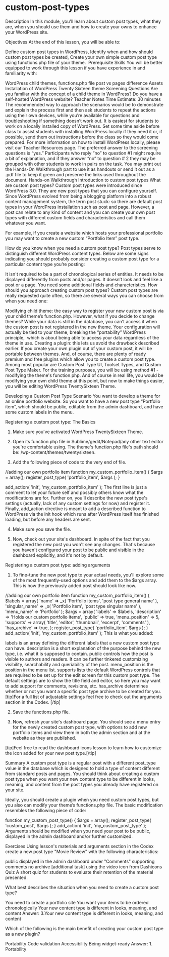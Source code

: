 # custom-post-types
Description
In this module, you'll learn about custom post types, what they are, when you should use them and how to create your owns to enhance your WordPress site.

Objectives
At the end of this lesson, you will be able to:

Define custom post types in WordPress,
Identify when and how should custom post types be created,
Create your own simple custom post type using functions.php file of your theme.
 Prerequisite Skills
You will be better equipped to work through this lesson if you have experience in and familiarity with:

WordPress child themes,
functions.php file
post vs pages difference
Assets
Installation of WordPress
Twenty Sixteen theme
Screening Questions
Are you familiar with the concept of a child theme in WordPress?
Do you have a self-hosted WordPress website?
Teacher Notes
Time Estimate: 30 minutes
The recommended way to approach the scenarios would be to demonstrate and explain the process first and then ask students to repeat the actions using their own devices, while you’re available for questions and troubleshooting if something doesn’t work out.
It is easiest for students to work on a locally installed copy of WordPress. Set some time aside before class to assist students with installing WordPress locally if they need it or, if possible, send them out instructions before the class so they would come prepared. For more information on how to install WordPress locally, please visit our Teacher Resources page.
The preferred answer to the screening questions is “yes.” Participants who reply “no” to question #1 might require a bit of explanation, and if they answer “no” to question # 2 they may be grouped with other students to work in pairs on the task.
You may print out the Hands-On Walkthrough part to use it as handouts or send it out as a .pdf file to keep it green and preserve the links used throughout the document.
Hands-on Walkthrough
Introduction to custom post types
What are custom post types?
Custom post types were introduced since WordPress 3.0. They are new post types that you can configure yourself. Since WordPress evolved from being a blogging platform into a robust content management system, the term post stuck: so there are default post types in your WordPress installation such as post and page. However, a post can relate to any kind of content and you can create your own post types with different custom fields and characteristics and call them whatever you want.

For example, if you create a website which hosts your professional portfolio you may want to create a new custom “Portfolio Item” post type.

How do you know when you need a custom post type?
Post types serve to distinguish different WordPress content types. Below are some signs indicating you should probably consider creating a custom post type for a particular content type you’re posting:

It isn't required to be a part of chronological series of entities.
It needs to be displayed differently from posts and/or pages.
It doesn’t look and feel like a post or a page.
You need some additional fields and characteristics.
How should you approach creating custom post types?
Custom post types are really requested quite often, so there are several ways you can choose from when you need one:

Modifying child theme: the easy way to register your new custom post is via your child theme’s function.php. However, what if you decide to change themes? While your data is still in the database, you can’t access it when the custom post is not registered in the new theme. Your configuration will actually be tied to your theme, breaking the “portability” WordPress principle,  which is about being able to access your data regardless of the theme in use.
Creating a plugin: this lets us avoid the drawback described earlier. If you create your own plugin out of your custom post, it will be portable between themes.
And, of course, there are plenty of ready premium and free plugins which allow you to create a custom post type. Among most popular are Custom Post Type UI, Toolset Types, and Custom Post Type Maker.
For the training purposes, you will be using method #1 - modifying the theme's function.php. And of course in real life, you would be modifying your own child theme at this point, but now to make things easier, you will be editing WordPress TwentySixteen Theme.

Developing a Custom Post Type
Scenario
You want to develop a theme for an online portfolio website. So you want to have a new post type “Portfolio item”, which should be public, editable from the admin dashboard, and have some custom labels in the menu.

Registering a custom post type: The Basics
1. Make sure you've activated WordPress TwentySixteen Theme.

2. Open its function.php file in Sublime/gedit/Notepad/any other text editor you're comfortable using. The theme's function.php file's path should be: <your root WP folder>/wp-content/themes/twentysixteen.

3. Add the following piece of code to the very end of file.

//adding our own portfolio item
function my_custom_portfolio_item() {
$args = array();
register_post_type( 'portfolio_item', $args );
}

add_action( 'init', 'my_custom_portfolio_item' );
The first line is just a comment to let your future self and possibly others know what the modifications are for. Further on, you'll describe the new post type's settings (actually, lack of any custom settings for now) and register it. Finally, add_action directive is meant to add a described function to WordPress via the init hook which runs after WordPress itself has finished loading, but before any headers are sent.



4. Make sure you save the file.

5. Now, check out your site's dashboard. In spite of the fact that you registered the new post you won't see any changes. That's because you haven't configured your post to be public and visible in the dashboard explicitly, and it's not by default.

Registering a custom post type: adding arguments
1. To fine-tune the new post type to your actual needs, you'll explore some of the most frequently-used options and add them to the $args array. This is how the previously added post should look like now.

//adding our own portfolio item
function my_custom_portfolio_item() {
  $labels = array(
    'name'               => _x( 'Portfolio items', 'post type general name' ),
    'singular_name'      => _x( 'Portfolio item', 'post type singular name' ),
    'menu_name'          => 'Portfolio'
  );
    $args = array(
    'labels'        => $labels,
    'description'   => 'Holds our custom portfolio items',
    'public'        => true,
    'menu_position' => 5,
    'supports'      => array( 'title', 'editor', 'thumbnail', 'excerpt', 'comments' ),
    'has_archive'   => true,
  );
  register_post_type( 'portfolio_item', $args ); } add_action( 'init', 'my_custom_portfolio_item' );
This is what you added:

labels is an array defining the different labels that a new custom post type can have.
description is a short explanation of the purpose behind the new type, i.e. what it is supposed to contain.
public controls how the post is visible to authors and readers. It can be further tinkered customizing visibility, searchability and queriability of the post.
menu_position is the position in the menu list.
supports lists the default WordPress controls that are required to be set up for the edit screen for this custom post type. The default settings are to show the title field and editor, so here you may want to add support for comments, revisions, etc.
has_archive determines whether or not you want a specific post type archive to be created for you.
[tip]For a full list of adjustable settings feel free to check out the arguments section in the Codex. [/tip]

2. Save the functions.php file.

3. Now, refresh your site's dashboard page. You should see a menu entry for the newly created custom post type, with options to add new portfolio items and view them in both the admin section and at the website as they are published.



[tip]Feel free to read the dashboard icons lesson to learn how to customize the icon added for your new post type.[/tip]

Summary
A custom post type is a regular post with a different post_type value in the database which is designed to hold a type of content different from standard posts and pages. You should think about creating a custom post type when you want your new content type to be different in looks, meaning, and content from the post types you already have registered on your site.

Ideally, you should create a plugin when you need custom post types, but you also can modify your theme’s functions.php file. The basic modification resembles the following piece of code:

function my_custom_post_type() {
  $args = array();
  register_post_type( 'custom_post', $args ); 
}
add_action( 'init', 'my_custom_post_type' );
Arguments should be modified when you need your post to be public, displayed in the admin dashboard and/or further customized.

Exercises
Using lesson's materials and arguments section in the Codex create a new post type "Movie Review" with the following characteristics:

public
displayed in the admin dashboard under "Comments"
supporting comments
no archive
[additional task] using the video icon from Dashicons
Quiz
A short quiz for students to evaluate their retention of the material presented.

What best describes the situation when you need to create a custom post type?

You need to create a portfolio site
You want your items to be ordered chronologically
Your new content type is different in looks, meaning, and content
Answer: 3.Your new content type is different in looks, meaning, and content

Which of the following is the main benefit of creating your custom post type as a new plugin?

Portability
Code validation
Accessibility
Being widget-ready
Answer: 1. Portability
